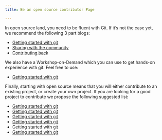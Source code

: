 ```yaml
---
title: Be an open source contributor Page

---
```

 
In open source land, you need to be fluent with Git. If it’s not the case yet, we recommend the following 3 part blogs:

- [Getting started with git](https://developer.hpe.com/blog/get-involved-in-the-open-source-community-part-1-getting-started-with-git/)
- [Sharing with the community](https://developer.hpe.com/blog/get-involved-in-the-open-source-community-part-2-sharing-with-the-commun/)
- [Contributing back](https://developer.hpe.com/blog/get-involved-in-the-open-source-community-part-3-contributing-back-to-th/)

We also have a Workshop-on-Demand which you can use to get hands-on experience with git. Feel free to use:

- [Getting started with git](https://developer.hpe.com/blog/get-involved-in-the-open-source-community-part-1-getting-started-with-git/)

Finally, starting with open source means that you will either contribute to an existing project, or create your own project. If you are looking for a good project to contribute we propose the following suggested list:

- [Getting started with git](https://developer.hpe.com/blog/get-involved-in-the-open-source-community-part-1-getting-started-with-git/)
- [Getting started with git](https://developer.hpe.com/blog/get-involved-in-the-open-source-community-part-1-getting-started-with-git/)
- [Getting started with git](https://developer.hpe.com/blog/get-involved-in-the-open-source-community-part-1-getting-started-with-git/)
- [Getting started with git](https://developer.hpe.com/blog/get-involved-in-the-open-source-community-part-1-getting-started-with-git/)
- [Getting started with git](https://developer.hpe.com/blog/get-involved-in-the-open-source-community-part-1-getting-started-with-git/)
- [Getting started with git](https://developer.hpe.com/blog/get-involved-in-the-open-source-community-part-1-getting-started-with-git/)

